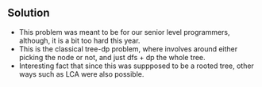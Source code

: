 ## Solution
- This problem was meant to be for our senior level programmers, although, it is a bit too hard this year. 
- This is the classical tree-dp problem, where involves around either picking the node or not, and just dfs + dp the whole tree. 
- Interesting fact that since this was suppposed to be a rooted tree, other ways such as LCA were also possible.
